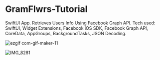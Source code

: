 # GramFlwrs-Tutorial
 SwiftUI App. 
 Retrieves Users Info Using Facebook Graph API.
 Tech used: SwiftUI, Widget Extensions, Facebook iOS SDK, Facebook Graph API, CoreData, AppGroups, BackgroundTasks, JSON Decoding.
 
![ezgif com-gif-maker-11](https://user-images.githubusercontent.com/36818367/208210435-3f5c49c1-25a3-4785-a83d-a55061f11fde.gif)

![IMG_8281](https://user-images.githubusercontent.com/36818367/208210562-c6bc35e3-a037-4a45-a60a-2c5491cebaf8.jpg)
